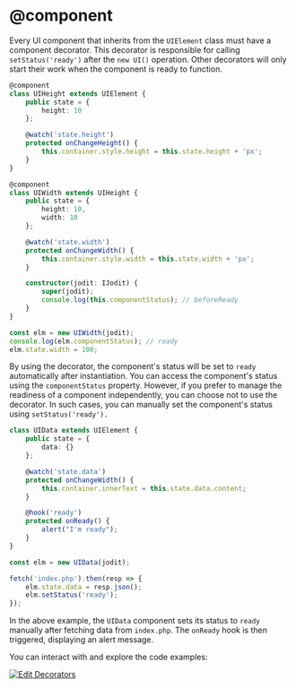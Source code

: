 # @component

Every UI component that inherits from the `UIElement` class must have a component decorator.
This decorator is responsible for calling `setStatus('ready')` after the `new UI()` operation.
Other decorators will only start their work when the component is ready to function.

```typescript
@component
class UIHeight extends UIElement {
	public state = {
		height: 10
	};

	@watch('state.height')
	protected onChangeHeight() {
		this.container.style.height = this.state.height + 'px';
	}
}

@component
class UIWidth extends UIHeight {
	public state = {
		height: 10,
		width: 10
	};

	@watch('state.width')
	protected onChangeWidth() {
		this.container.style.width = this.state.width + 'px';
	}

	constructor(jodit: IJodit) {
		super(jodit);
		console.log(this.componentStatus); // beforeReady
	}
}

const elm = new UIWidth(jodit);
console.log(elm.componentStatus); // ready
elm.state.width = 100;
```

By using the decorator, the component's status will be set to `ready` automatically after instantiation.
You can access the component's status using the `componentStatus` property.
However, if you prefer to manage the readiness of a component independently,
you can choose not to use the decorator.
In such cases, you can manually set the component's status using `setStatus('ready').`

```ts
class UIData extends UIElement {
	public state = {
		data: {}
	};

	@watch('state.data')
	protected onChangeWidth() {
		this.container.innerText = this.state.data.content;
	}

	@hook('ready')
	protected onReady() {
		alert("I'm ready");
	}
}

const elm = new UIData(jodit);

fetch('index.php').then(resp => {
	elm.state.data = resp.json();
	elm.setStatus('ready');
});
```

In the above example, the `UIData` component sets its status to `ready` manually after fetching data from `index.php`.
The `onReady` hook is then triggered, displaying an alert message.

You can interact with and explore the code examples:

[![Edit Decorators](https://codesandbox.io/static/img/play-codesandbox.svg)](https://codesandbox.io/p/devbox/decorators-u2h0os?embed=1&file=%2Fsrc%2Findex.tsx)
